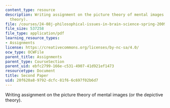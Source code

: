 ```yaml
---
content_type: resource
description: Writing assignment on the picture theory of mental images (or the depictive
  theory).
file: /courses/24-08j-philosophical-issues-in-brain-science-spring-2009/20f620a89792dcfc81f66c697f02b6d7_MIT24_08JS09_assn04.pdf
file_size: 537258
file_type: application/pdf
learning_resource_types:
- Assignments
license: https://creativecommons.org/licenses/by-nc-sa/4.0/
ocw_type: OCWFile
parent_title: Assignments
parent_type: CourseSection
parent_uid: ebfc2799-166e-c531-4907-41d921ef1473
resourcetype: Document
title: Second Paper
uid: 20f620a8-9792-dcfc-81f6-6c697f02b6d7
---
```

Writing assignment on the picture theory of mental images (or the depictive theory).